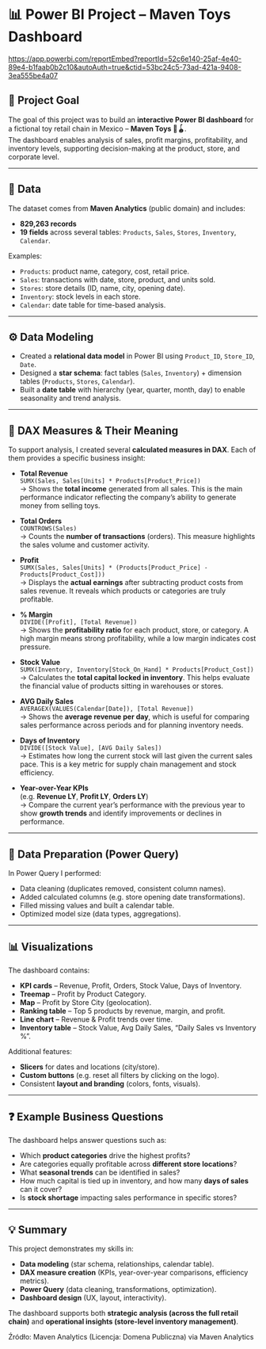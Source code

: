 # 📊 Power BI Project – Maven Toys Dashboard



https://app.powerbi.com/reportEmbed?reportId=52c6e140-25af-4e40-89e4-b1faab0b2c10&autoAuth=true&ctid=53bc24c5-73ad-421a-9408-3ea555be4a07
## 🎯 Project Goal
The goal of this project was to build an **interactive Power BI dashboard** for a fictional toy retail chain in Mexico – **Maven Toys 🧸🪀**.  
The dashboard enables analysis of sales, profit margins, profitability, and inventory levels, supporting decision-making at the product, store, and corporate level.

---

## 📂 Data
The dataset comes from **Maven Analytics** (public domain) and includes:
- **829,263 records**
- **19 fields** across several tables: `Products`, `Sales`, `Stores`, `Inventory`, `Calendar`.

Examples:
- `Products`: product name, category, cost, retail price.  
- `Sales`: transactions with date, store, product, and units sold.  
- `Stores`: store details (ID, name, city, opening date).  
- `Inventory`: stock levels in each store.  
- `Calendar`: date table for time-based analysis.  

---

## ⚙️ Data Modeling
- Created a **relational data model** in Power BI using `Product_ID`, `Store_ID`, `Date`.  
- Designed a **star schema**: fact tables (`Sales`, `Inventory`) + dimension tables (`Products`, `Stores`, `Calendar`).  
- Built a **date table** with hierarchy (year, quarter, month, day) to enable seasonality and trend analysis.  

---

## 🧮 DAX Measures & Their Meaning

To support analysis, I created several **calculated measures in DAX**. Each of them provides a specific business insight:

- **Total Revenue**  
  `SUMX(Sales, Sales[Units] * Products[Product_Price])`  
  → Shows the **total income** generated from all sales. This is the main performance indicator reflecting the company’s ability to generate money from selling toys.  

- **Total Orders**  
  `COUNTROWS(Sales)`  
  → Counts the **number of transactions** (orders). This measure highlights the sales volume and customer activity.  

- **Profit**  
  `SUMX(Sales, Sales[Units] * (Products[Product_Price] - Products[Product_Cost]))`  
  → Displays the **actual earnings** after subtracting product costs from sales revenue. It reveals which products or categories are truly profitable.  

- **% Margin**  
  `DIVIDE([Profit], [Total Revenue])`  
  → Shows the **profitability ratio** for each product, store, or category. A high margin means strong profitability, while a low margin indicates cost pressure.  

- **Stock Value**  
  `SUMX(Inventory, Inventory[Stock_On_Hand] * Products[Product_Cost])`  
  → Calculates the **total capital locked in inventory**. This helps evaluate the financial value of products sitting in warehouses or stores.  

- **AVG Daily Sales**  
  `AVERAGEX(VALUES(Calendar[Date]), [Total Revenue])`  
  → Shows the **average revenue per day**, which is useful for comparing sales performance across periods and for planning inventory needs.  

- **Days of Inventory**  
  `DIVIDE([Stock Value], [AVG Daily Sales])`  
  → Estimates how long the current stock will last given the current sales pace. This is a key metric for supply chain management and stock efficiency.  

- **Year-over-Year KPIs**  
  (e.g. **Revenue LY**, **Profit LY**, **Orders LY**)  
  → Compare the current year’s performance with the previous year to show **growth trends** and identify improvements or declines in performance.  

---

## 🔧 Data Preparation (Power Query)
In Power Query I performed:
- Data cleaning (duplicates removed, consistent column names).  
- Added calculated columns (e.g. store opening date transformations).  
- Filled missing values and built a calendar table.  
- Optimized model size (data types, aggregations).  

---

## 📊 Visualizations
The dashboard contains:
- **KPI cards** – Revenue, Profit, Orders, Stock Value, Days of Inventory.  
- **Treemap** – Profit by Product Category.  
- **Map** – Profit by Store City (geolocation).  
- **Ranking table** – Top 5 products by revenue, margin, and profit.  
- **Line chart** – Revenue & Profit trends over time.  
- **Inventory table** – Stock Value, Avg Daily Sales, “Daily Sales vs Inventory %”.  

Additional features:
- **Slicers** for dates and locations (city/store).  
- **Custom buttons** (e.g. reset all filters by clicking on the logo).  
- Consistent **layout and branding** (colors, fonts, visuals).  

---

## ❓ Example Business Questions
The dashboard helps answer questions such as:
- Which **product categories** drive the highest profits?  
- Are categories equally profitable across **different store locations**?  
- What **seasonal trends** can be identified in sales?  
- How much capital is tied up in inventory, and how many **days of sales** can it cover?  
- Is **stock shortage** impacting sales performance in specific stores?  

---

## 💡 Summary
This project demonstrates my skills in:
- **Data modeling** (star schema, relationships, calendar table).  
- **DAX measure creation** (KPIs, year-over-year comparisons, efficiency metrics).  
- **Power Query** (data cleaning, transformations, optimization).  
- **Dashboard design** (UX, layout, interactivity).  

The dashboard supports both **strategic analysis (across the full retail chain)** and **operational insights (store-level inventory management)**.  


Źródło: Maven Analytics (Licencja: Domena Publiczna) via Maven Analytics

